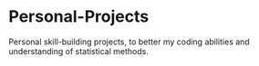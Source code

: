 # Personal-Projects
Personal skill-building projects, to better my coding abilities and understanding of statistical methods.
